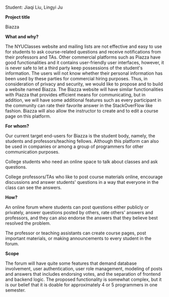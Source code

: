 Student: Jiaqi Liu, Lingyi Ju

**Project title**

Biazza

**What and why?**

The NYUClasses website and mailing lists are not effective and easy to use for students to ask course-related questions and receive notifications from their professors and TAs. Other commercial platforms such as Piazza have good functionalities and it contains user-friendly user interfaces, however, it is never safe to let a third party keep possessions of the student&#39;s information. The users will not know whether their personal information has been used by these parties for commercial hiring purposes. Thus, in consideration of privacy and security, we would like to propose and to build a website named Biazza. The Biazza website will have similar functionalities with Piazza that provides efficient means for communicating, but in addition, we will have some additional features such as every participant in the community can rate their favorite answer in the StackOverFlow like fashion. Biazza will also allow the instructor to create and to edit a course page on this platform.

**For whom?**

Our current target end-users for Biazza is the student body, namely, the students and professors/teaching fellows. Although this platform can also be used in companies or among a group of programmers for other communication purposes.

College students who need an online space to talk about classes and ask questions.

College professors/TAs who like to post course materials online, encourage discussions and answer students&#39; questions in a way that everyone in the class can see the answers.

**How?**

An online forum where students can post questions either publicly or privately, answer questions posted by others, rate others&#39; answers and professors, and they can also endorse the answers that they believe best resolved the problem.

The professor or teaching assistants can create course pages, post important materials, or making announcements to every student in the forum.

**Scope**

The forum will have quite some features that demand database involvement, user authentication, user role management, modeling of posts and answers that includes endorsing votes, and the separation of frontend and backend logic. The proposed functionality is somewhat complex, but it is our belief that it is doable for approximately 4 or 5 programmers in one semester.
